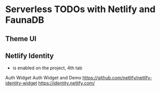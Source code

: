 # Serverless TODOs with Netlify and FaunaDB

## Theme UI

## Netlify Identity

- is enabled on the project, 4th tab

Auth Widget
Auth Widget and Demo
https://github.com/netlify/netlify-identity-widget
https://identity.netlify.com/
